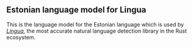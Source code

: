 ## Estonian language model for Lingua

This is the language model for the Estonian language which is used by 
[*Lingua*](https://github.com/pemistahl/lingua-rs), 
the most accurate natural language detection library in the Rust ecosystem.